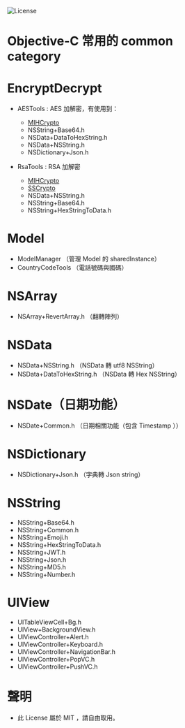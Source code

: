 ![License](https://img.shields.io/dub/l/vibe-d.svg)

# Objective-C 常用的 common category

# EncryptDecrypt
  
* AESTools : AES 加解密，有使用到：
  
  * [MIHCrypto](https://github.com/hohl/MIHCrypto)
  * NSString+Base64.h
  * NSData+DataToHexString.h
  * NSData+NSString.h
  * NSDictionary+Json.h
    
    
* RsaTools : RSA 加解密
  
  * [MIHCrypto](https://github.com/hohl/MIHCrypto)
  * [SSCrypto](https://github.com/edlitmus/SSCrypto)
  * NSData+NSString.h
  * NSString+Base64.h
  * NSString+HexStringToData.h
  
# Model

* ModelManager （管理 Model 的 sharedInstance）
* CountryCodeTools （電話號碼與國碼）

# NSArray

* NSArray+RevertArray.h （翻轉陣列）
  
# NSData

* NSData+NSString.h （NSData 轉 utf8 NSString）
* NSData+DataToHexString.h （NSData 轉 Hex NSString）

# NSDate（日期功能）

* NSDate+Common.h （日期相關功能（包含 Timestamp ））
  
# NSDictionary

* NSDictionary+Json.h （字典轉 Json string）
  
# NSString

* NSString+Base64.h
* NSString+Common.h
* NSString+Emoji.h
* NSString+HexStringToData.h
* NSString+JWT.h
* NSString+Json.h
* NSString+MD5.h
* NSString+Number.h
  
# UIView

* UITableViewCell+Bg.h
* UIView+BackgroundView.h
* UIViewController+Alert.h
* UIViewController+Keyboard.h
* UIViewController+NavigationBar.h
* UIViewController+PopVC.h
* UIViewController+PushVC.h

# 聲明
- 此 License 屬於 MIT ，請自由取用。

